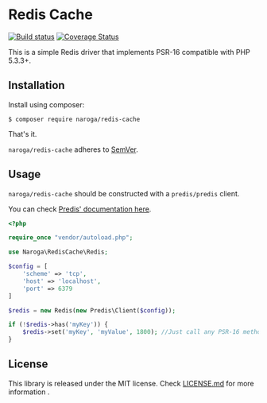 # Redis Cache

[![Build status](https://travis-ci.org/naroga/redis-cache.svg?branch=master)](https://travis-ci.org/naroga/redis-cache) [![Coverage Status](https://coveralls.io/repos/github/naroga/redis-cache/badge.svg?branch=master)](https://coveralls.io/github/naroga/redis-cache?branch=master)

This is a simple Redis driver that implements PSR-16 compatible with PHP 5.3.3+.

## Installation

Install using composer:

    $ composer require naroga/redis-cache
   
That's it.

`naroga/redis-cache` adheres to [SemVer](http://semver.org/).

## Usage

`naroga/redis-cache` should be constructed with a `predis/predis` client.

You can check [Predis' documentation here](https://github.com/nrk/predis#connecting-to-redis).

```php
<?php

require_once "vendor/autoload.php";

use Naroga\RedisCache\Redis;

$config = [
    'scheme' => 'tcp',
    'host' => 'localhost',
    'port' => 6379
]

$redis = new Redis(new Predis\Client($config));

if (!$redis->has('myKey')) {
    $redis->set('myKey', 'myValue', 1800); //Just call any PSR-16 methods here.
}
```

## License

This library is released under the MIT license. Check [LICENSE.md](LICENSE.md) for more information .
